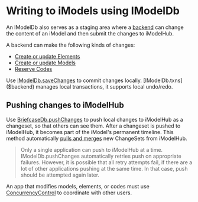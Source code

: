 # Writing to iModels using IModelDb

An IModelDb also serves as a staging area where a [backend](../Glossary.md#backend) can change the content of an iModel and then submit the changes to iModelHub.

A backend can make the following kinds of changes:

* [Create or update Elements](./CreateElements.md)
* [Create or update Models](./CreateModels.md)
* [Reserve Codes](./ReserveCodes.md)

Use [IModelDb.saveChanges]($backend) to commit changes locally. [IModelDb.txns]($backend) manages local transactions, it supports local undo/redo.

## Pushing changes to iModelHub

Use [BriefcaseDb.pushChanges]($backend) to push local changes to iModelHub as a changeset, so that others can see them. After a changeset is pushed to iModelHub, it becomes part of the iModel's permanent timeline. This method automatically [pulls and merges](./IModelDbSync.md) new ChangeSets from iModelHub.

> Only a single application can push to iModelHub at a time. IModelDb.pushChanges automatically retries push on appropriate failures. However, it is possible that all retry attempts fail, if there are a lot of other applications pushing at the same time. In that case, push should be attempted again later.

An app that modifies models, elements, or codes must use [ConcurrencyControl](./ConcurrencyControl.md) to coordinate with other users.